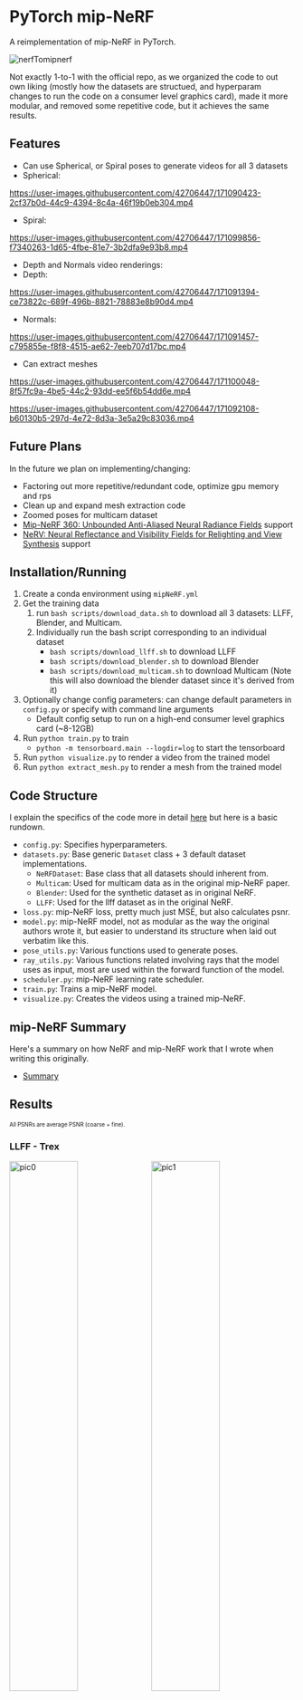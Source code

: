 # PyTorch mip-NeRF 

A reimplementation of mip-NeRF in PyTorch. 

![nerfTomipnerf](https://user-images.githubusercontent.com/42706447/173477320-06b7705c-d061-4933-a8be-8c1c272ee101.png)

Not exactly 1-to-1 with the official repo, as we organized the code to out own liking (mostly how the datasets are structued, and hyperparam changes to run the code on a consumer level graphics card), made it more modular, and removed some repetitive code, but it achieves the same results.

## Features

* Can use Spherical, or Spiral poses to generate videos for all 3 datasets
* Spherical:

https://user-images.githubusercontent.com/42706447/171090423-2cf37b0d-44c9-4394-8c4a-46f19b0eb304.mp4


* Spiral:

https://user-images.githubusercontent.com/42706447/171099856-f7340263-1d65-4fbe-81e7-3b2dfa9e93b8.mp4

 
* Depth and Normals video renderings:
* Depth:

https://user-images.githubusercontent.com/42706447/171091394-ce73822c-689f-496b-8821-78883e8b90d4.mp4

* Normals:

https://user-images.githubusercontent.com/42706447/171091457-c795855e-f8f8-4515-ae62-7eeb707d17bc.mp4

* Can extract meshes


https://user-images.githubusercontent.com/42706447/171100048-8f57fc9a-4be5-44c2-93dd-ee5f6b54dd6e.mp4


https://user-images.githubusercontent.com/42706447/171092108-b60130b5-297d-4e72-8d3a-3e5a29c83036.mp4


## Future Plans

In the future we plan on implementing/changing:

* Factoring out more repetitive/redundant code, optimize gpu memory and rps
* Clean up and expand mesh extraction code
* Zoomed poses for multicam dataset
* [Mip-NeRF 360: Unbounded Anti-Aliased Neural Radiance Fields](https://jonbarron.info/mipnerf360/) support
* [NeRV: Neural Reflectance and Visibility Fields for Relighting and View Synthesis](https://pratulsrinivasan.github.io/nerv/) support

## Installation/Running

1. Create a conda environment using `mipNeRF.yml`
2. Get the training data
   1. run `bash scripts/download_data.sh` to download all 3 datasets: LLFF, Blender, and Multicam.
   2. Individually run the bash script corresponding to an individual dataset
         * `bash scripts/download_llff.sh` to download LLFF
         * `bash scripts/download_blender.sh` to download Blender
         * `bash scripts/download_multicam.sh` to download Multicam (Note this will also download the blender dataset since it's derived from it)
3. Optionally change config parameters: can change default parameters in `config.py` or specify with command line arguments
    * Default config setup to run on a high-end consumer level graphics card (~8-12GB)
4. Run `python train.py` to train
   * `python -m tensorboard.main --logdir=log` to start the tensorboard
5. Run `python visualize.py` to render a video from the trained model
6. Run `python extract_mesh.py` to render a mesh from the trained model

## Code Structure

I explain the specifics of the code more in detail [here](misc/Code.md) but here is a basic rundown.

* `config.py`: Specifies hyperparameters.
* `datasets.py`: Base generic `Dataset` class + 3 default dataset implementations.
  * `NeRFDataset`: Base class that all datasets should inherent from.
  * `Multicam`: Used for multicam data as in the original mip-NeRF paper.
  * `Blender`: Used for the synthetic dataset as in original NeRF.
  * `LLFF`: Used for the llff dataset as in the original NeRF.
* `loss.py`: mip-NeRF loss, pretty much just MSE, but also calculates psnr.
* `model.py`: mip-NeRF model, not as modular as the way the original authors wrote it, but easier to understand its structure when laid out verbatim like this.
* `pose_utils.py`: Various functions used to generate poses.
* `ray_utils.py`: Various functions related involving rays that the model uses as input, most are used within the forward function of the model.
* `scheduler.py`: mip-NeRF learning rate scheduler.
* `train.py`: Trains a mip-NeRF model.
* `visualize.py`: Creates the videos using a trained mip-NeRF.

## mip-NeRF Summary

Here's a summary on how NeRF and mip-NeRF work that I wrote when writing this originally.

* [Summary](misc/Summary.md)

## Results

<sub><sup>All PSNRs are average PSNR (coarse + fine).</sub></sup>

### LLFF - Trex

<div>
   <img src="https://user-images.githubusercontent.com/42706447/173477393-8b93a3f8-3624-4826-a67c-82923d03ea34.png" alt="pic0" width="49%">
   <img src="https://user-images.githubusercontent.com/42706447/173477391-1f932ca3-6456-4af5-b041-bf63dbbed68a.png" alt="pic1" width="49%">
</div>
<div>
   <img src="https://user-images.githubusercontent.com/42706447/173477394-9ab07f60-58b9-4311-8aba-c052412b4f68.png" alt="pic2" width="49%">
   <img src="https://user-images.githubusercontent.com/42706447/173477395-d69bdb34-ea6e-43de-8315-88c6f5e251e7.png" alt="pic3" width="49%">
</div>

<br>
Video:
<br>


https://user-images.githubusercontent.com/42706447/171100120-0a0c9785-8ee7-4905-a6f6-190269fb24c6.mp4


<br>
Depth:
<br>


https://user-images.githubusercontent.com/42706447/171100098-9735d79a-c22f-4873-bb4b-005eef3bc35a.mp4


<br>
Normals:
<br>


https://user-images.githubusercontent.com/42706447/171100112-4245abd8-bf69-4655-b14c-9703c13c38fb.mp4


### Blender - Lego

<div>
   <img src="https://user-images.githubusercontent.com/42706447/173477588-a4d0034d-b8e5-4ea2-9459-5fff3e6b1cde.png" alt="pic0" width="49%">
   <img src="https://user-images.githubusercontent.com/42706447/173477593-d23a9603-b6b5-4d4f-9a2b-dcfd0d646dbc.png" alt="pic1" width="49%">
</div>
<div>
   <img src="https://user-images.githubusercontent.com/42706447/173477594-ee6e5dda-b704-4403-9433-ee93bf2a8154.png" alt="pic2" width="49%">
   <img src="https://user-images.githubusercontent.com/42706447/173477595-2f0e2d88-e241-4ddc-809d-927c6e01c881.png" alt="pic3" width="49%">
</div>

Video:
<br>

https://user-images.githubusercontent.com/42706447/171090423-2cf37b0d-44c9-4394-8c4a-46f19b0eb304.mp4

<br>
Depth:
<br>

https://user-images.githubusercontent.com/42706447/171091394-ce73822c-689f-496b-8821-78883e8b90d4.mp4

<br>
Normals:
<br>

https://user-images.githubusercontent.com/42706447/171091457-c795855e-f8f8-4515-ae62-7eeb707d17bc.mp4

### Multicam - Mic

<div>
   <img src="https://user-images.githubusercontent.com/42706447/173477781-2c48d8e0-b0e5-4cd4-9599-cc0336333b30.png" alt="pic0" width="49%">
   <img src="https://user-images.githubusercontent.com/42706447/173477778-9fd4c802-e0b2-4e0b-bc31-6f27abc92c87.png" alt="pic1" width="49%">
</div>
<div>
   <img src="https://user-images.githubusercontent.com/42706447/173477782-ec40bc91-1da7-49d2-b65b-b3250f34a8fc.png" alt="pic2" width="49%">
   <img src="https://user-images.githubusercontent.com/42706447/173477784-8dfa7bc7-7122-40ed-855a-0081a593f1ce.png" alt="pic3" width="49%">
</div>

Video:
<br>

https://user-images.githubusercontent.com/42706447/171100600-7f3307c7-0ca4-4677-b9b7-180cf27fd175.mp4

<br>
Depth:
<br>


https://user-images.githubusercontent.com/42706447/171100593-e0139375-1ae6-4235-8961-ba3c45f88ead.mp4


<br>
Normals:
<br>


https://user-images.githubusercontent.com/42706447/171092348-9315a897-a6a3-4c49-aedf-3f3331fdfe52.mp4


## References/Contributions

* Thanks to [Nina](https://github.com/ninaahmed) for helping with the code
* [Original NeRF Code in Tensorflow](https://github.com/bmild/nerf)
* [NeRF Project Page](https://www.matthewtancik.com/nerf)
* [NeRF: Representing Scenes as Neural Radiance Fields for View Synthesis](https://arxiv.org/abs/2003.08934)
* [Original mip-NeRF Code in JAX](https://github.com/google/mipnerf)
* [mip-NeRF Project Page](https://jonbarron.info/mipnerf/)
* [Mip-NeRF: A Multiscale Representation for Anti-Aliasing Neural Radiance Fields](https://arxiv.org/abs/2103.13415)
* [nerf_pl](https://github.com/kwea123/nerf_pl)
